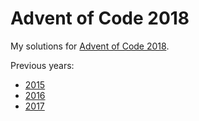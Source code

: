# Advent of Code 2018

My solutions for [Advent of Code 2018](https://adventofcode.com/2018).

Previous years:

- [2015](https://github.com/reynoldscem/AdventOfCode)
- [2016](https://github.com/reynoldscem/aoc2016)
- [2017](https://github.com/reynoldscem/aoc2017)
